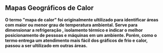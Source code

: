 ## Mapas Geográficos de Calor 

**O termo "mapa de calor" foi originalmente ultilizado para identificar áreas com maior ou menor grau de temperatura ambiental. Serve para dimensionar a refrigeração , isolamento térmico e indicar o melhor posicionamento de pessoas e máquinas em um ambiente. Porém, como o termo entrega um atendimento mais fácil dos gráficos de frio e calor, passou a ser ultilizado em outras áreas.** 
